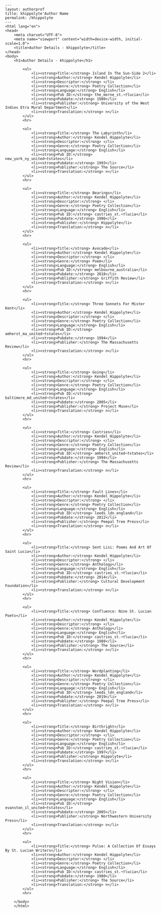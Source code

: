 
    ---
    layout: authorprof
    title: khippolyte'Author Name 
    permalink: /khippolyte
    ---
    <html lang="en">
    <head>
        <meta charset="UTF-8">
        <meta name="viewport" content="width=device-width, initial-scale=1.0">
        <title>Author Details - khippolyte</title>
    </head>
    <body>
        <h1>Author Details - khippolyte</h1>
        
            <ul>
                <li><strong>Title:</strong> Island In The Sun-Side 2</li>
                <li><strong>Author:</strong> Kendel Hippolyte</li>
                <li><strong>Descriptor:</strong> </li>
                <li><strong>Genre:</strong> Poetry Collection</li>
                <li><strong>Language:</strong> English</li>
                <li><strong>Pub ID:</strong> the_morne_st.¬†lucia</li>
                <li><strong>Pubdate:</strong> 1980</li>
                <li><strong>Publisher:</strong> University of the West Indies Etra Mural Department</li>
                <li><strong>Translation:</strong> n</li>
            </ul>
            <hr>
            
            <ul>
                <li><strong>Title:</strong> The Labyrinth</li>
                <li><strong>Author:</strong> Kendel Hippolyte</li>
                <li><strong>Descriptor:</strong> </li>
                <li><strong>Genre:</strong> Poetry Collection</li>
                <li><strong>Language:</strong> English</li>
                <li><strong>Pub ID:</strong> new_york_ny_united¬†states</li>
                <li><strong>Pubdate:</strong> 1993</li>
                <li><strong>Publisher:</strong> The Source</li>
                <li><strong>Translation:</strong> n</li>
            </ul>
            <hr>
            
            <ul>
                <li><strong>Title:</strong> Bearings</li>
                <li><strong>Author:</strong> Kendel Hippolyte</li>
                <li><strong>Descriptor:</strong> </li>
                <li><strong>Genre:</strong> Poetry Collection</li>
                <li><strong>Language:</strong> English</li>
                <li><strong>Pub ID:</strong> castries_st.¬†lucia</li>
                <li><strong>Pubdate:</strong> 1986</li>
                <li><strong>Publisher:</strong> Hippolyte</li>
                <li><strong>Translation:</strong> n</li>
            </ul>
            <hr>
            
            <ul>
                <li><strong>Title:</strong> Avocado</li>
                <li><strong>Author:</strong> Kendel Hippolyte</li>
                <li><strong>Descriptor:</strong> </li>
                <li><strong>Genre:</strong> Poem</li>
                <li><strong>Language:</strong> English</li>
                <li><strong>Pub ID:</strong> melbourne_australia</li>
                <li><strong>Pubdate:</strong> 2018</li>
                <li><strong>Publisher:</strong> Griffith Review</li>
                <li><strong>Translation:</strong> n</li>
            </ul>
            <hr>
            
            <ul>
                <li><strong>Title:</strong> Three Sonnets For Mister Kent</li>
                <li><strong>Author:</strong> Kendel Hippolyte</li>
                <li><strong>Descriptor:</strong> </li>
                <li><strong>Genre:</strong> Poetry Collection</li>
                <li><strong>Language:</strong> English</li>
                <li><strong>Pub ID:</strong> amherst_ma_united¬†states</li>
                <li><strong>Pubdate:</strong> 1994</li>
                <li><strong>Publisher:</strong> The Massachusetts Review</li>
                <li><strong>Translation:</strong> n</li>
            </ul>
            <hr>
            
            <ul>
                <li><strong>Title:</strong> Going</li>
                <li><strong>Author:</strong> Kendel Hippolyte</li>
                <li><strong>Descriptor:</strong> </li>
                <li><strong>Genre:</strong> Poetry Collection</li>
                <li><strong>Language:</strong> English</li>
                <li><strong>Pub ID:</strong> baltimore_md_united¬†states</li>
                <li><strong>Pubdate:</strong> 2005</li>
                <li><strong>Publisher:</strong> Project Muse</li>
                <li><strong>Translation:</strong> n</li>
            </ul>
            <hr>
            
            <ul>
                <li><strong>Title:</strong> Castries</li>
                <li><strong>Author:</strong> Kendel Hippolyte</li>
                <li><strong>Descriptor:</strong> </li>
                <li><strong>Genre:</strong> Poetry Collection</li>
                <li><strong>Language:</strong> English</li>
                <li><strong>Pub ID:</strong> amherst_united¬†states</li>
                <li><strong>Pubdate:</strong> 1994</li>
                <li><strong>Publisher:</strong> The Massachusetts Review</li>
                <li><strong>Translation:</strong> n</li>
            </ul>
            <hr>
            
            <ul>
                <li><strong>Title:</strong> Fault Lines</li>
                <li><strong>Author:</strong> Kendel Hippolyte</li>
                <li><strong>Descriptor:</strong> </li>
                <li><strong>Genre:</strong> Poetry Collection</li>
                <li><strong>Language:</strong> English</li>
                <li><strong>Pub ID:</strong> leeds_ldn_england</li>
                <li><strong>Pubdate:</strong> 2012</li>
                <li><strong>Publisher:</strong> Peepal Tree Press</li>
                <li><strong>Translation:</strong> n</li>
            </ul>
            <hr>
            
            <ul>
                <li><strong>Title:</strong> Sent Lisi: Poems And Art Of Saint Lucia</li>
                <li><strong>Author:</strong> Kendel Hippolyte</li>
                <li><strong>Descriptor:</strong> </li>
                <li><strong>Genre:</strong> Anthology</li>
                <li><strong>Language:</strong> English</li>
                <li><strong>Pub ID:</strong> castries_st.¬†lucia</li>
                <li><strong>Pubdate:</strong> 2014</li>
                <li><strong>Publisher:</strong> Cultural Development Foundation</li>
                <li><strong>Translation:</strong> n</li>
            </ul>
            <hr>
            
            <ul>
                <li><strong>Title:</strong> Confluence: Nine St. Lucian Poets</li>
                <li><strong>Author:</strong> Kendel Hippolyte</li>
                <li><strong>Descriptor:</strong> </li>
                <li><strong>Genre:</strong> Anthology</li>
                <li><strong>Language:</strong> English</li>
                <li><strong>Pub ID:</strong> castries_st.¬†lucia</li>
                <li><strong>Pubdate:</strong> 1988</li>
                <li><strong>Publisher:</strong> The Source</li>
                <li><strong>Translation:</strong> n</li>
            </ul>
            <hr>
            
            <ul>
                <li><strong>Title:</strong> Wordplanting</li>
                <li><strong>Author:</strong> Kendel Hippolyte</li>
                <li><strong>Descriptor:</strong> </li>
                <li><strong>Genre:</strong> Poetry Collection</li>
                <li><strong>Language:</strong> English</li>
                <li><strong>Pub ID:</strong> leeds_ldn_england</li>
                <li><strong>Pubdate:</strong> 2019</li>
                <li><strong>Publisher:</strong> Peepal Tree Press</li>
                <li><strong>Translation:</strong> n</li>
            </ul>
            <hr>
            
            <ul>
                <li><strong>Title:</strong> Birthright</li>
                <li><strong>Author:</strong> Kendel Hippolyte</li>
                <li><strong>Descriptor:</strong> </li>
                <li><strong>Genre:</strong> Poetry Collection</li>
                <li><strong>Language:</strong> English</li>
                <li><strong>Pub ID:</strong> castries_st.¬†lucia</li>
                <li><strong>Pubdate:</strong> 1997</li>
                <li><strong>Publisher:</strong> Hippolyte</li>
                <li><strong>Translation:</strong> n</li>
            </ul>
            <hr>
            
            <ul>
                <li><strong>Title:</strong> Night Vision</li>
                <li><strong>Author:</strong> Kendel Hippolyte</li>
                <li><strong>Descriptor:</strong> </li>
                <li><strong>Genre:</strong> Poetry Collection</li>
                <li><strong>Language:</strong> English</li>
                <li><strong>Pub ID:</strong> evanston_il_united¬†states</li>
                <li><strong>Pubdate:</strong> 2005</li>
                <li><strong>Publisher:</strong> Northwestern University Press</li>
                <li><strong>Translation:</strong> n</li>
            </ul>
            <hr>
            
            <ul>
                <li><strong>Title:</strong> Pulse: A Collection Of Essays By St. Lucian Writers</li>
                <li><strong>Author:</strong> Kendel Hippolyte</li>
                <li><strong>Descriptor:</strong> </li>
                <li><strong>Genre:</strong> Poetry Collection</li>
                <li><strong>Language:</strong> English</li>
                <li><strong>Pub ID:</strong> castries_st.¬†lucia</li>
                <li><strong>Pubdate:</strong> 1980</li>
                <li><strong>Publisher:</strong> The Source</li>
                <li><strong>Translation:</strong> n</li>
            </ul>
            <hr>
            
        </body>
        </html>
        